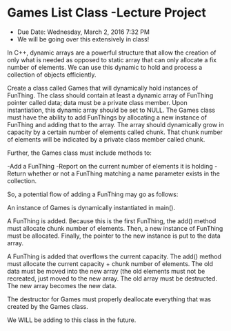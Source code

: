 # Games List Class -Lecture Project  

- Due Date: Wednesday, March 2, 2016 7:32 PM
- We will be going over this extensively in class!


In C++, dynamic arrays are a powerful structure that allow the creation of only what is needed as opposed to static array that can only allocate a fix number of elements.  We can use this dynamic to hold and process a collection of objects efficiently.

Create a class called Games that will dynamically hold instances of FunThing.  The class should contain at least a dynamic array of FunThing pointer called data; data must be a private class member.  Upon instantiation, this dynamic array should be set to NULL.  The Games class must have the ability to add FunThings by allocating a new instance of FunThing and adding that to the array.  The array should dynamically grow in capacity by a certain number of elements called chunk.  That chunk number of elements will be indicated by a private class member called chunk.

Further, the Games class must include methods to:

-Add a FunThing
-Report on the current number of elements it is holding
-Return whether or not a FunThing matching a name parameter exists in the collection.


So, a potential flow of adding a FunThing may go as follows:

An instance of Games is dynamically instantiated in main().

A FunThing is added.  Because this is the first FunThing, the add() method must allocate chunk number of elements.  Then, a new instance of FunThing must be allocated.  Finally, the pointer to the new instance is put to the data array.

A FunThing is added that overflows the current capacity.  The add() method must allocate the current capacity + chunk number of elements.
The old data must be moved into the new array (the old elements must not be recreated, just moved to the new array.
The old array must be destructed.
The new array becomes the new data.


The destructor for Games must properly deallocate everything that was created by the Games class.

We WILL be adding to this class in the future.
